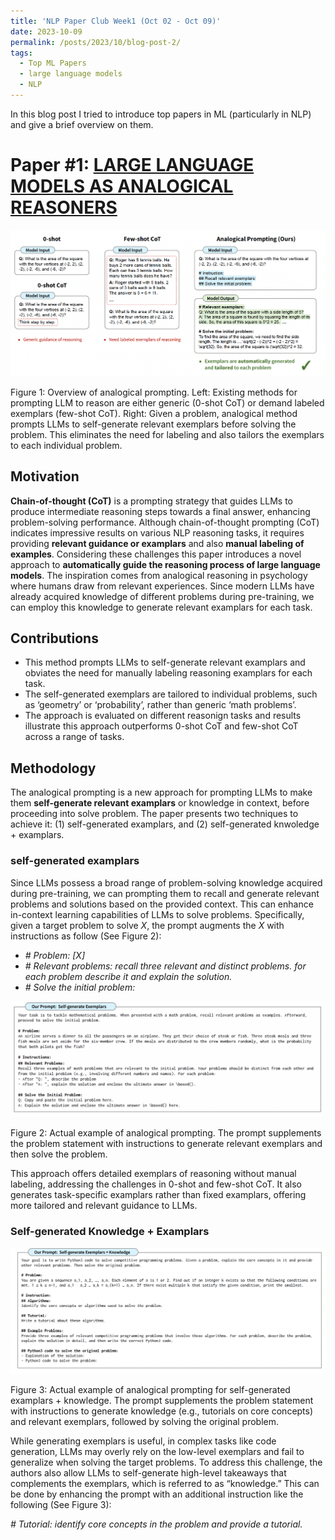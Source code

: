 ```yaml
---
title: 'NLP Paper Club Week1 (Oct 02 - Oct 09)'
date: 2023-10-09
permalink: /posts/2023/10/blog-post-2/
tags:
  - Top ML Papers
  - large language models
  - NLP
---
```


In this blog post I tried to introduce top papers in ML (particularly in NLP) and give a brief overview on them.

Paper #1: [LARGE LANGUAGE MODELS AS ANALOGICAL REASONERS](https://arxiv.org/abs/2310.01714)
======
![Analogical Prompting](/images/analogical.png)
<figcaption> Figure 1: Overview of analogical prompting. Left: Existing methods for prompting LLM to reason are either generic (0-shot CoT) or demand labeled exemplars (few-shot CoT). Right: Given a problem, analogical method prompts LLMs to self-generate relevant exemplars before solving the problem. This eliminates the need for labeling and also tailors the exemplars to each individual problem.</figcaption>

## Motivation
**Chain-of-thought (CoT)** is a prompting strategy that guides LLMs to produce intermediate reasoning steps towards a final answer, enhancing problem-solving performance. Although chain-of-thought prompting (CoT) indicates impressive results on various NLP reasoning tasks, it requires providing **relevant guidance or examplars** and also **manual labeling of examples**. Considering these challenges this paper introduces a novel approach to **automatically guide the reasoning process of large language models**. The inspiration comes from analogical reasoning in psychology where humans draw from relevant experiences. Since modern LLMs have already acquired knowledge of different problems during pre-training, we can employ this knowledge to generate relevant examplars for each task.

## Contributions
- This method prompts LLMs to self-generate relevant examplars and obviates the need for manually labeling reasoning examplars for each task.
- The self-generated exemplars are tailored to individual problems, such as ‘geometry’ or ‘probability’, rather than generic ‘math problems’.
- The approach is evaluated on different reasonign tasks and results illustrate this approach outperforms 0-shot CoT and few-shot CoT across a range of tasks.

## Methodology

The analogical prompting is a new approach for prompting LLMs to make them **self-generate relevant examplars** or knowledge in context, before proceeding into solve problem. The paper presents two techniques to achieve it: (1) self-generated examplars, and (2) self-generated knwoledge + examplars.

### self-generated examplars

Since LLMs possess a broad range of problem-solving knowledge acquired during pre-training, we can prompting them to recall and generate relevant problems and solutions based on the provided context. This can enhance in-context learning capabilities of LLMs to solve problems. Specifically, given a target problem to solve $X$, the prompt augments the $X$ with instructions as follow (See Figure 2):
- *# Problem: [X]*
- *# Relevant problems: recall three relevant and distinct problems. for each problem describe it and explain the solution.*
- *# Solve the initial problem:*

![self-generated examplars](/images/analogical-self-generate-ptompt.png)
<figcaption> Figure 2: Actual example of analogical prompting. The prompt supplements the problem statement with instructions to generate relevant exemplars and then solve the problem.</figcaption>

This approach offers detailed exemplars of reasoning without manual labeling, addressing the challenges in 0-shot and few-shot CoT. It also generates task-specific examplars rather than fixed examplars, offering more tailored and relevant guidance to LLMs.

### Self-generated Knowledge + Examplars

![Analogical self-generated examplars + knowledge](/images/analogical-self-knowledge.png)
<figcaption> Figure 3: Actual example of analogical prompting for self-generated examplars + knowledge. The prompt supplements the problem statement with instructions to generate knowledge (e.g., tutorials on core concepts) and relevant exemplars, followed by solving the original problem.</figcaption>

While generating exemplars is useful, in complex tasks like code generation, LLMs may overly rely on the low-level exemplars and fail to generalize when solving the target problems. To address this challenge, the authors also allow LLMs to self-generate high-level takeaways that complements the exemplars, which is referred to as “knowledge.” This can be done by enhancing the prompt with an additional instruction like the following (See Figure 3):

*# Tutorial: identify core concepts in the problem and provide a tutorial.*





